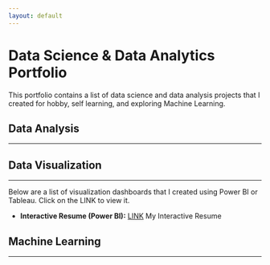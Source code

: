 ```yaml
---
layout: default
---
```


# Data Science & Data Analytics Portfolio
This portfolio contains a list of data science and data analysis projects that I created for hobby, self learning, and exploring Machine Learning.

## Data Analysis
* * *

## Data Visualization
* * *
Below are a list of visualization dashboards that I created using Power BI or Tableau. Click on the LINK to view it.
* **Interactive Resume (Power BI):**  [LINK](https://bit.ly/yeevienresume) My Interactive Resume 


## Machine Learning
* * *

